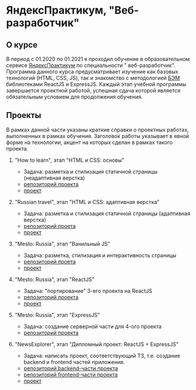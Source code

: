 # ЯндексПрактикум, "Веб-разработчик"

## О курсе

В период с 01.2020 по 01.2021 я проходил обучение в образовательном
сервисе [ЯндексПрактикум](https://praktikum.yandex.ru/) по специальности "
веб-разработчик". Программа данного курса предусматривает изучение как базовых
технологий (HTML, CSS, JS), так и знакомство с
методологией [БЭМ](https://ru.bem.info/) библиотеками ReactJS и ExpressJS.
Каждый этап учебной программы завершается проектной работой, успешная сдача
которой является обязательным условием для продолжения обучения.

## Проекты

В рамках данной части указаны краткие справки о проектных работах, выполненных в
рамках обучения. Заголовок работы указывает в явной форме на технологии, акцент
на которых сделан в рамках такого проекта.

1. "How to learn", этап "HTML и CSS: основы"

    * Задача: разметка и стилизация статичной страницы (неадаптивная верстка)
    * [репозиторий проекта](https://github.com/EranosyanEduard/how-to-learn)
    * [проект](https://eranosyaneduard.github.io/how-to-learn/)


2. "Russian travel", этап "HTML и CSS: адаптивная верстка"

    * Задача: разметка и стилизация статичной страницы (адаптивная верстка)
    * [репозиторий проета](https://github.com/EranosyanEduard/russian-travel)
    * [проект](https://eranosyaneduard.github.io/russian-travel/)


3. "Mesto: Russia", этап "Ванильный JS"

    * Задача: разметка, стилизация и интерактивность страницы
    * [репозиторий проета](https://github.com/EranosyanEduard/mesto/tree/master/src)
    * [проект](https://eranosyaneduard.github.io/mesto/)


4. "Mesto: Russia", этап "ReactJS"

    * Задача: "портирование" 3-его проекта на ReactJS
    * [репозиторий проекта](https://github.com/EranosyanEduard/react-mesto-auth)
    * [проект](https://eranosyaneduard.github.io/react-mesto-auth/)


5. "Mesto: Russia", этап "ExpressJS"

    * Задача: создание серверной части для 4-ого проекта
    * [репозиторий проекта](https://github.com/EranosyanEduard/react-mesto-api-full)


6. "NewsExplorer", этап "Дипломный проект: ReactJS + ExpressJS"

    * Задача: написать проект, соответствующий ТЗ, т.е. создание backend и
      frontend частей приложения.
    * [репозиторий backend-части проекта](https://github.com/EranosyanEduard/news-explorer-api)
    * [репозиторий frontend-части проекта](https://github.com/EranosyanEduard/news-explorer-frontend)
    * [проект](https://www.news-explorer.ml/)
